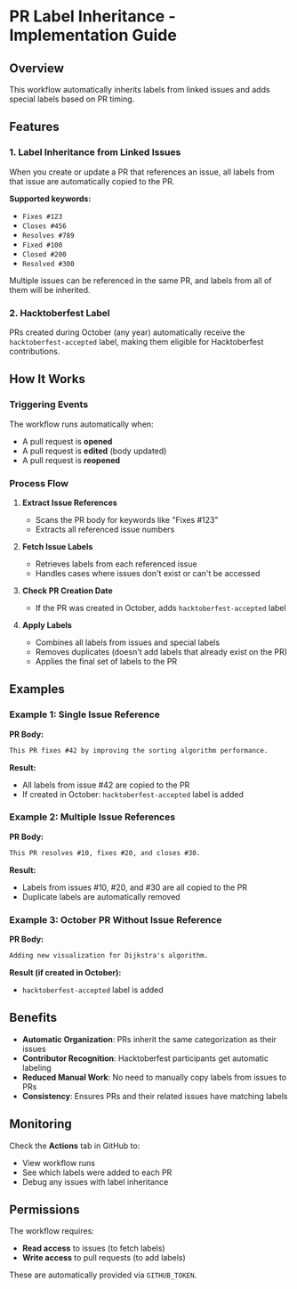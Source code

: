 # PR Label Inheritance - Implementation Guide

## Overview

This workflow automatically inherits labels from linked issues and adds special labels based on PR timing.

## Features

### 1. **Label Inheritance from Linked Issues**
When you create or update a PR that references an issue, all labels from that issue are automatically copied to the PR.

**Supported keywords:**
- `Fixes #123`
- `Closes #456`
- `Resolves #789`
- `Fixed #100`
- `Closed #200`
- `Resolved #300`

Multiple issues can be referenced in the same PR, and labels from all of them will be inherited.

### 2. **Hacktoberfest Label**
PRs created during October (any year) automatically receive the `hacktoberfest-accepted` label, making them eligible for Hacktoberfest contributions.

## How It Works

### Triggering Events
The workflow runs automatically when:
- A pull request is **opened**
- A pull request is **edited** (body updated)
- A pull request is **reopened**

### Process Flow

1. **Extract Issue References**
   - Scans the PR body for keywords like "Fixes #123"
   - Extracts all referenced issue numbers

2. **Fetch Issue Labels**
   - Retrieves labels from each referenced issue
   - Handles cases where issues don't exist or can't be accessed

3. **Check PR Creation Date**
   - If the PR was created in October, adds `hacktoberfest-accepted` label

4. **Apply Labels**
   - Combines all labels from issues and special labels
   - Removes duplicates (doesn't add labels that already exist on the PR)
   - Applies the final set of labels to the PR

## Examples

### Example 1: Single Issue Reference
**PR Body:**
```markdown
This PR fixes #42 by improving the sorting algorithm performance.
```

**Result:**
- All labels from issue #42 are copied to the PR
- If created in October: `hacktoberfest-accepted` label is added

### Example 2: Multiple Issue References
**PR Body:**
```markdown
This PR resolves #10, fixes #20, and closes #30.
```

**Result:**
- Labels from issues #10, #20, and #30 are all copied to the PR
- Duplicate labels are automatically removed

### Example 3: October PR Without Issue Reference
**PR Body:**
```markdown
Adding new visualization for Dijkstra's algorithm.
```

**Result (if created in October):**
- `hacktoberfest-accepted` label is added

## Benefits

- **Automatic Organization**: PRs inherit the same categorization as their issues
- **Contributor Recognition**: Hacktoberfest participants get automatic labeling
- **Reduced Manual Work**: No need to manually copy labels from issues to PRs
- **Consistency**: Ensures PRs and their related issues have matching labels

## Monitoring

Check the **Actions** tab in GitHub to:
- View workflow runs
- See which labels were added to each PR
- Debug any issues with label inheritance

## Permissions

The workflow requires:
- **Read access** to issues (to fetch labels)
- **Write access** to pull requests (to add labels)

These are automatically provided via `GITHUB_TOKEN`.
